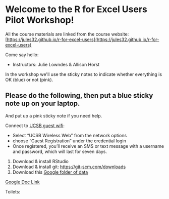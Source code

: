 # Welcome to the R for Excel Users Pilot Workshop!


All the course materials are linked from the course website: [https://jules32.github.io/r-for-excel-users](https://jules32.github.io/r-for-excel-users)

Come say hello: 
 
- Instructors: Julie Lowndes & Allison Horst

In the workshop we'll use the sticky notes to indicate whether everything is OK (blue) or not (pink).

## Please do the following, then put a blue sticky note up on your laptop.
And put up a pink sticky note if you need help. 

Connect to [UCSB guest wifi](https://www.news.ucsb.edu/2019/019657/new-guest-wi-fi): 
  - Select “UCSB Wireless Web” from the network options
  - choose “Guest Registration” under the credential login
  - Once registered, you’ll receive an SMS or text message with a username and password, which will last for seven days.

1. Download & install RStudio
1. Download & install git: https://git-scm.com/downloads
1. Download this [Google folder of data](https://drive.google.com/drive/u/0/folders/1uhjXW_FS25NemJ_wLjxceqyiiwwPmpz_)

[Google Doc Link](https://drive.google.com/drive/folders/1uhjXW_FS25NemJ_wLjxceqyiiwwPmpz_?usp=sharing)

Toilets:
